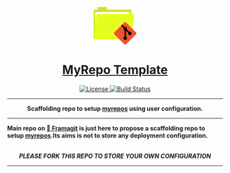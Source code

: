 <div align="center" style="text-align: center;">
  <!-- Project Title -->
  <a href="https://framagit.org.rdeville.public/my_dotfiles/myrepo">
    <img src="docs/assets/img/myrepo_logo.svg" width="100px">
    <h1>MyRepo Template</h1>
  </a>

  <a href="https://opensource.org/licenses/MIT">
    <img alt="License" src="https://img.shields.io/badge/Licence-MIT-informational?style=flat-square&logo=appveyor">
  </a>
  <a href="https://framagit.org/rdeville.public/my_dotfiles/myrepo/commits/master">
    <img alt="Build Status" src="https://framagit.org/rdeville.public/my_dotfiles/myrepo/badges/master/pipeline.svg?style=flat-square&logo=appveyor">
  </a>
</div>

--------------------------------------------------------------------------------

<div align="center" style="text-align: center;">
<b>Scaffolding repo to setup <a
href="https://myrepos.branchable.com/">myrepos</a> using user configuration.</b>
</div>

--------------------------------------------------------------------------------

<b>Main repo on [ Framagit][myrepo_repo_url] is just here to propose a
scaffolding repo to setup [myrepos][myrepos].Its aims is not to store any
deployment configuration.
<br>
<br>
<div align="center" style="text-align: center;">
<i>PLEASE FORK THIS REPO TO STORE YOUR OWN CONFIGURATION</i>
</div>
</b>

--------------------------------------------------------------------------------

[myrepos]: https://myrepos.branchable.com/
[myrepo_repo_url]: https://framagit.org/rdeville.public/my_dotfiles/myrepo
